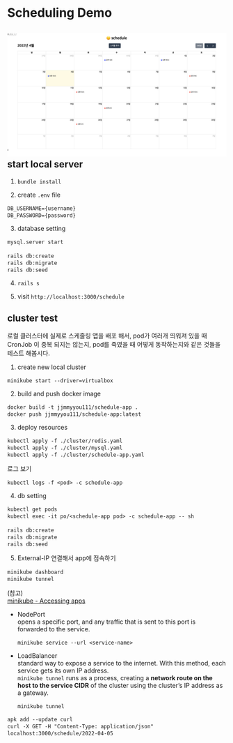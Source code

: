 Scheduling Demo
===============
![demo page](./public/demo-page.png)
start local server
------------------

1) `bundle install`

2) create `.env` file
```
DB_USERNAME={username}
DB_PASSWORD={password}
```

3) database setting
```
mysql.server start

rails db:create
rails db:migrate
rails db:seed
```

4) `rails s`

5) visit `http://localhost:3000/schedule`


cluster test
------------
로컬 클러스터에 실제로 스케줄링 앱을 배포 해서, pod가 여러개 띄워져 있을 때 CronJob 이 중복 되지는 않는지, pod를 죽였을 때 어떻게 동작하는지와 같은 것들을 테스트 해봅시다.
1) create new local cluster
```
minikube start --driver=virtualbox
```

2) build and push docker image
```
docker build -t jjmmyyou111/schedule-app .
docker push jjmmyyou111/schedule-app:latest
``` 

3) deploy resources
```
kubectl apply -f ./cluster/redis.yaml
kubectl apply -f ./cluster/mysql.yaml
kubectl apply -f ./cluster/schedule-app.yaml
```

로그 보기
```
kubectl logs -f <pod> -c schedule-app
```

4) db setting
```
kubectl get pods
kubectl exec -it po/<schedule-app pod> -c schedule-app -- sh

rails db:create
rails db:migrate
rails db:seed
```

5) External-IP 연결해서 app에 접속하기

```
minikube dashboard
minikube tunnel
```

(참고)  
[minikube - Accessing apps](https://minikube.sigs.k8s.io/docs/handbook/accessing/)  
- NodePort  
  opens a specific port, and any traffic that is sent to this port is forwarded to the service.
  ```
  minikube service --url <service-name>
  ```
- LoadBalancer  
  standard way to expose a service to the internet. With this method, each service gets its own IP address.  
  `minikube tunnel` runs as a process, creating a **network route on the host to the service CIDR** of the cluster using the cluster’s IP address as a gateway.
  ```
  minikube tunnel
  ```


```
apk add --update curl
curl -X GET -H "Content-Type: application/json" localhost:3000/schedule/2022-04-05
```
